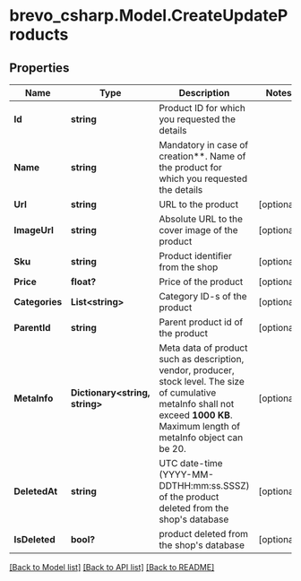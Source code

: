 # brevo_csharp.Model.CreateUpdateProducts
## Properties

Name | Type | Description | Notes
------------ | ------------- | ------------- | -------------
**Id** | **string** | Product ID for which you requested the details | 
**Name** | **string** | Mandatory in case of creation**. Name of the product for which you requested the details | 
**Url** | **string** | URL to the product | [optional] 
**ImageUrl** | **string** | Absolute URL to the cover image of the product | [optional] 
**Sku** | **string** | Product identifier from the shop | [optional] 
**Price** | **float?** | Price of the product | [optional] 
**Categories** | **List&lt;string&gt;** | Category ID-s of the product | [optional] 
**ParentId** | **string** | Parent product id of the product | [optional] 
**MetaInfo** | **Dictionary&lt;string, string&gt;** | Meta data of product such as description, vendor, producer, stock level. The size of cumulative metaInfo shall not exceed **1000 KB**. Maximum length of metaInfo object can be 20. | [optional] 
**DeletedAt** | **string** | UTC date-time (YYYY-MM-DDTHH:mm:ss.SSSZ) of the product deleted from the shop&#39;s database | [optional] 
**IsDeleted** | **bool?** | product deleted from the shop&#39;s database | [optional] 

[[Back to Model list]](../README.md#documentation-for-models) [[Back to API list]](../README.md#documentation-for-api-endpoints) [[Back to README]](../README.md)

